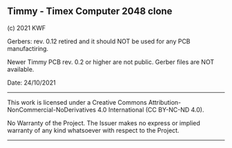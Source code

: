Timmy - Timex Computer 2048 clone
--------------------------------------------------------------------------------

(c) 2021 KWF

Gerbers: rev. 0.12 retired and it should NOT be used for any PCB manufactiring.

Newer Timmy PCB rev. 0.2 or higher are not public. Gerber files are NOT available. 

Date: 24/10/2021

--------------------------------------------------------------------------------

This work is licensed under a Creative Commons
Attribution-NonCommercial-NoDerivatives 4.0 International (CC BY-NC-ND 4.0).

No Warranty of the Project. The Issuer makes no express or implied warranty of
any kind whatsoever with respect to the Project.

--------------------------------------------------------------------------------
